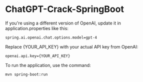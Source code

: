 # ChatGPT-Crack-SpringBoot
If you're using a different version of OpenAI, update it in application.properties like this:
```
spring.ai.openai.chat.options.model=gpt-4
```

Replace {YOUR_API_KEY} with your actual API key from OpenAI:
```
openai.api.key={YOUR_API_KEY}
```

To run the application, use the command:
```
mvn spring-boot:run
```
